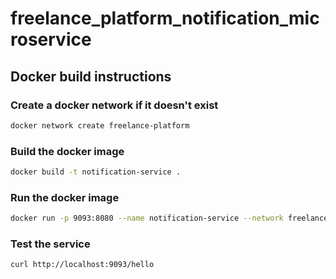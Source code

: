 # freelance_platform_notification_microservice

## Docker build instructions

### Create a docker network if it doesn't exist
```bash
docker network create freelance-platform
```

### Build the docker image
```bash
docker build -t notification-service .
```

### Run the docker image
```bash
docker run -p 9093:8080 --name notification-service --network freelance-platform notification-service
```

### Test the service
```bash
curl http://localhost:9093/hello
```


